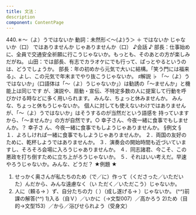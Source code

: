 ```yaml
---
title: 文法：
description
component: ContentPage
---
```



440.＊～（よ）うではないか
動詞：未然形＜～(よ)う＞ ＋ ではないか
じゃないか（口）
ではありませんか
じゃありませんか（口）
♪会話 ♪
部長：仕事始めに、全員で交通安全祈願に行こうじゃないか。もっとも、そのあとの方が楽しみだがね。 山田：では部長、有志でカラオケにでも行って、ぱっとやるというのは、どうでしょうか。 部長：年の初めから元気で大いに結構。「笑う門には福来る」、よし、この元気で年末までやり抜こうじゃないか。
♯解説 ♭
「～（よ）うではないか」（口語体は「～（よ）うじゃないか」）は勧誘の「～ませんか」と機能上は同じです が、演説や、扇動・宣伝、不特定多数の人に提案して行動を呼びかける時などに多く用いられます。
みんな、ちょっと休みませんか。
みんな、ちょっと休もうじゃないか。 個人に対しても使えないわけではありませんが、「～（よ）うではないか」はそうするのが当然だという語感を
持っていますから、「～ませんか」の方が自然です。○ 幸子さん、今夜一緒に食事でもしませんか。？ 幸子さ ん、今夜一緒に食事でもしようじゃありませんか。
§例文 §
１．よろしければ一緒に食事でもしようじゃありませんか。
２．両国の友好のために、乾杯しようではありませんか。
３．演奏会の開始時間も近づいていますし、そろそろ会場に入ろうじゃありませんか。
４．同志諸君、今こそ、この悪政を打ち倒すために立ち上がろうじゃないか。
５．それはいい考えだ。早速やろうじゃないか。みんな、どうだ？
★例題 ★
1) せっかく奥さんが私たちのため（で／に）作って（くださった／いただいた）んだから、みんな遠慮なく（い
ただく／いただこう）じゃないか。    
2) 人に（頼る→ ）ず、自分たちの力（ ）（成し遂げる→ ）じゃないか。
(^^)前課の解答(^^)
1)入る（自Ｖ）／いかに（→文型007）／高かろう
2)ため（目的→文型153）／から／浴びせられよう（受身文）
